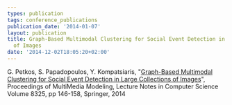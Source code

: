 ```yaml
---
types: publication
tags: conference_publications
publication_date: '2014-01-07'
layout: publication
title: Graph-Based Multimodal Clustering for Social Event Detection in Large Collections
  of Images
date: '2014-12-02T18:05:20+02:00'
---
```

<div>G. Petkos, S. Papadopoulos, Y. Kompatsiaris, "<a href="http://link.springer.com/chapter/10.1007/978-3-319-04114-8_13">Graph-Based Multimodal Clustering for Social Event Detection in Large Collections of Images</a>", Proceedings of MultiMedia Modeling, Lecture Notes in Computer Science Volume 8325, pp 146-158, Springer, 2014</div>
<div>&nbsp;</div>
